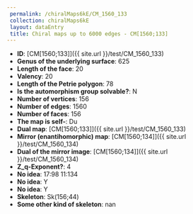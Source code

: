 ```yaml
--- 
 permalink: /chiralMaps6kE/CM_1560_133 
 collection: chiralMaps6kE
 layout: dataEntry
 title: Chiral maps up to 6000 edges - CM[1560;133]
---
```


- **ID**: [CM[1560;133]]({{ site.url }}/test/CM_1560_133)
- **Genus of the underlying surface**: 625
- **Length of the face**: 20
- **Valency**: 20
- **Length of the Petrie polygon**: 78
- **Is the automorphism group solvable?**: N
- **Number of vertices**: 156
- **Number of edges**: 1560
- **Number of faces**: 156
- **The map is self-**: Du
- **Dual map**: [CM[1560;133]]({{ site.url }}/test/CM_1560_133)
- **Mirror (enantihomorphic) map**: [CM[1560;134]]({{ site.url }}/test/CM_1560_134)
- **Dual of the mirror image**: [CM[1560;134]]({{ site.url }}/test/CM_1560_134)
- **Z_q-Exponent?**: 4
- **No idea**:  17:98 11:134
- **No idea**: Y
- **No idea**: Y
- **Skeleton**: Sk(156;44)
- **Some other kind of skeleton**: nan
